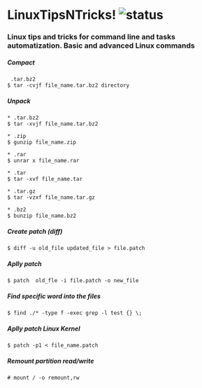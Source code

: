 # LinuxTipsNTricks! ![status](https://img.shields.io/readthedocs/pip.svg)
### Linux tips and tricks for command line and tasks automatization. Basic and advanced Linux commands

##### Compact
```
 .tar.bz2
$ tar -cvjf file_name.tar.bz2 directory
```

##### Unpack
```
* .tar.bz2
$ tar -xvjf file_name.tar.bz2

* .zip
$ gunzip file_name.zip

* .rar
$ unrar x file_name.rar

* .tar
$ tar -xvf file_name.tar

* .tar.gz
$ tar -vzxf file_name.tar.gz

* .bz2
$ bunzip file_name.bz2
```

##### Create patch (diff)
```
$ diff -u old_file updated_file > file.patch
```

##### Aplly patch
```
$ patch  old_fle -i file.patch -o new_file
```

##### Find specific word into the files
```
$ find ./* -type f -exec grep -l test {} \;
```

##### Aplly patch Linux Kernel
```
$ patch -p1 < file_name.patch
```

##### Remount partition read/write
```
# mount / -o remount,rw
```
